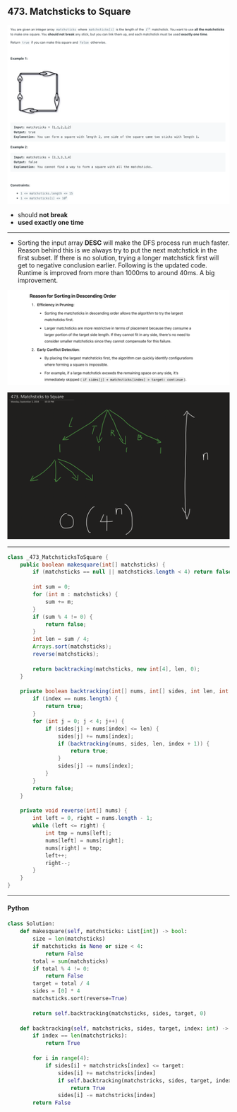 ## 473. Matchsticks to Square
![](img/2024-09-02-18-27-47.png)

- should **not break**
- **used exactly one time**

---

- Sorting the input array **DESC** will make the DFS process run much faster. Reason behind this is we always try to put the next 
  matchstick in the first subset. If there is no solution, trying a longer matchstick first will get to negative conclusion earlier. 
  Following is the updated code. Runtime is improved from more than 1000ms to around 40ms. A big improvement.

![](img/2025-01-15-12-53-10.png)

![](img/2024-09-02-22-24-48.png)

---

```java
class _473_MatchsticksToSquare {
    public boolean makesquare(int[] matchsticks) {
        if (matchsticks == null || matchsticks.length < 4) return false;

        int sum = 0;
        for (int m : matchsticks) {
            sum += m;
        }
        if (sum % 4 != 0) {
            return false;
        }
        int len = sum / 4;
        Arrays.sort(matchsticks);
        reverse(matchsticks);

        return backtracking(matchsticks, new int[4], len, 0);
    }

    private boolean backtracking(int[] nums, int[] sides, int len, int index) {
        if (index == nums.length) {
            return true;
        }
        for (int j = 0; j < 4; j++) {
            if (sides[j] + nums[index] <= len) {
                sides[j] += nums[index];
                if (backtracking(nums, sides, len, index + 1)) {
                    return true;
                }
                sides[j] -= nums[index];
            }
        }
        return false;
    }

    private void reverse(int[] nums) {
        int left = 0, right = nums.length - 1;
        while (left <= right) {
            int tmp = nums[left];
            nums[left] = nums[right];
            nums[right] = tmp;
            left++;
            right--;
        }
    }
}
```
---

#### Python

```py
class Solution:
    def makesquare(self, matchsticks: List[int]) -> bool:
        size = len(matchsticks)
        if matchsticks is None or size < 4:
            return False
        total = sum(matchsticks)
        if total % 4 != 0:
            return False
        target = total / 4
        sides = [0] * 4
        matchsticks.sort(reverse=True)

        return self.backtracking(matchsticks, sides, target, 0)

    def backtracking(self, matchstricks, sides, target, index: int) -> bool:
        if index == len(matchstricks):
            return True

        for i in range(4):
            if sides[i] + matchstricks[index] <= target:
                sides[i] += matchstricks[index]
                if self.backtracking(matchstricks, sides, target, index + 1):
                    return True
                sides[i] -= matchstricks[index]
        return False
```